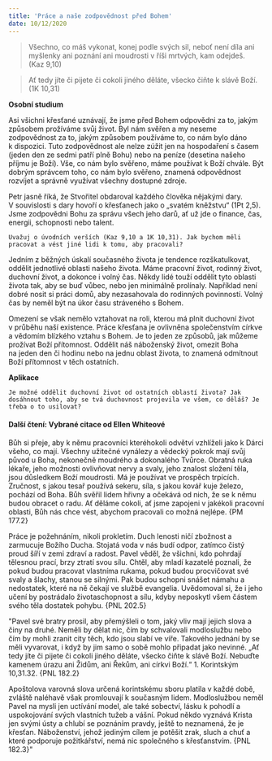 ```yaml
---
title: 'Práce a naše zodpovědnost před Bohem'
date: 10/12/2020
---
```


> <p></p>
> Všechno, co máš vykonat, konej podle svých sil, neboť není díla ani myšlenky ani poznání ani moudrosti v říši mrtvých, kam odejdeš. (Kaz 9,10)

> <p></p>
> Ať tedy jíte či pijete či cokoli jiného děláte, všecko čiňte k slávě Boží. (1K 10,31)

**Osobní studium**

Asi všichni křesťané uznávají, že jsme před Bohem odpovědni za to, jakým způsobem prožíváme svůj život. Byl nám svěřen a my neseme zodpovědnost za to, jakým způsobem používáme to, co nám bylo dáno k dispozici. Tuto zodpovědnost ale nelze zúžit jen na hospodaření s časem (jeden den ze sedmi patří plně Bohu) nebo na peníze (desetina našeho příjmu je Boží). Vše, co nám bylo svěřeno, máme používat k Boží chvále. Být dobrým správcem toho, co nám bylo svěřeno, znamená odpovědnost rozvíjet a správně využívat všechny dostupné zdroje.

Petr jasně říká, že Stvořitel obdaroval kaž­dého člověka nějakými dary. V souvislosti s dary hovoří o křesťanech jako o „svatém kněžstvu“ (1Pt 2,5). Jsme zodpovědni Bohu za správu všech jeho darů, ať už jde o finance, čas, energii, schopnosti nebo talent.

`Uvažuj o úvodních verších (Kaz 9,10 a 1K 10,31). Jak bychom měli pracovat a vést jiné lidi k tomu, aby pracovali?`

Jedním z běžných úskalí současného života je tendence rozškatulkovat, oddělit jednotlivé oblasti našeho života. Máme pracovní život, rodinný život, duchovní život, a dokonce i volný čas. Někdy lidé touží oddělit tyto oblasti života tak, aby se buď vůbec, nebo jen minimálně prolínaly. Například není dobré nosit si práci domů, aby nezasahovala do rodinných povinností. Volný čas by neměl být na úkor času stráveného s Bohem.

Omezení se však nemělo vztahovat na roli, kterou má plnit duchovní život v průběhu naší existence. Práce křesťana je ovlivněna společenstvím církve a vědomím blízkého vztahu s Bohem. Je to jeden ze způsobů, jak můžeme prožívat Boží přítomnost. Oddělit náš náboženský život, omezit Boha na jeden den či hodinu nebo na jednu oblast života, to znamená odmítnout Boží přítomnost v těch ostatních.

**Aplikace**

`Je možné oddělit duchovní život od ostatních oblastí života? Jak dosáhnout toho, aby se tvá duchovnost projevila ve všem, co děláš? Je třeba o to usilovat?`

#### Další čtení: Vybrané citace od Ellen Whiteové

Bůh si přeje, aby k němu pracovníci kteréhokoli odvětví vzhlíželi jako k Dárci všeho, co mají. Všechny užitečné vynálezy a vědecký pokrok mají svůj původ u Boha, nekonečně moudrého a dokonalého Tvůrce. Obratná ruka lékaře, jeho možnosti ovlivňovat nervy a svaly, jeho znalost složení těla, jsou důsledkem Boží moudrosti. Má je používat ve prospěch trpících. Zručnost, s jakou tesař používá sekeru, síla, s jakou kovář kuje železo, pochází od Boha. Bůh svěřil lidem hřivny a očekává od nich, že se k němu budou obracet o radu. Ať děláme cokoli, ať jsme zapojeni v jakékoli pracovní oblasti, Bůh nás chce vést, abychom pracovali co možná nejlépe. {PM 177.2}

Práce je požehnáním, nikoli prokletím. Duch lenosti ničí zbožnost a zarmucuje Božího Ducha. Stojatá voda v nás budí odpor, zatímco čistý proud šíří v zemi zdraví a radost. Pavel věděl, že všichni, kdo pohrdají tělesnou prací, brzy ztratí svou sílu. Chtěl, aby mladí kazatelé poznali, že pokud budou pracovat vlastníma rukama, pokud budou procvičovat své svaly a šlachy, stanou se silnými. Pak budou schopni snášet námahu a nedostatek, které na ně čekají ve službě evangelia. Uvědomoval si, že i jeho učení by postrádalo životaschopnost a sílu, kdyby neposkytl všem částem svého těla dostatek pohybu. {PNL 202.5}

"Pavel své bratry prosil, aby přemýšleli o tom, jaký vliv mají jejich slova a činy na druhé. Neměli by dělat nic, čím by schvalovali modloslužbu nebo čím by mohli zranit city těch, kdo jsou slabí ve víře. Takového jednání by se měli vyvarovat, i když by jim samo o sobě mohlo připadat jako nevinné. „Ať tedy jíte či pijete či cokoli jiného děláte, všecko čiňte k slávě Boží. Nebuďte kamenem úrazu ani Židům, ani Řekům, ani církvi Boží.“ 1. Korintským 10,31.32. {PNL 182.2}

Apoštolova varovná slova určená korintskému sboru platila v každé době, zvláště naléhavě však promlouvají k současným lidem. Modloslužbou neměl Pavel na mysli jen uctívání model, ale také sobectví, lásku k pohodlí a uspokojování svých vlastních tužeb a vášní. Pokud někdo vyznává Krista jen svými ústy a chlubí se poznáním pravdy, ještě to neznamená, že je křesťan. Náboženství, jehož jediným cílem je potěšit zrak, sluch a chuť a které podporuje požitkářství, nemá nic společného s křesťanstvím. {PNL 182.3}"